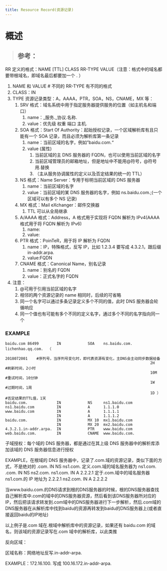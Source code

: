 ```yaml
---
title: Resource Record(资源记录)
---
```


# 概述

> ## 参考：

RR 定义的格式：NAME \[TTL] CLASS RR-TYPE VALUE（注意：格式中的域名都要带根域名，即域名最后都要加一个 . ）

1. NAME 和 VALUE # 不同的 RR-TYPE 有不同的格式
2. CLASS：IN
3. TYPE 资源记录类型：A，AAAA，PTR，SOA，NS，CNAME，MX 等：
   1. SRV 格式：域名系统中用于指定服务器提供服务的位置（如主机名和端口）
      1. name：\_服务.\_协议.名称.
      2. value：优先级 权重 端口 主机.
   2. SOA 格式：Start Of Authority：起始授权记录，一个区域解析库有且只能有一个 SOA 记录，而且必须为解析库第一条记录
      1. name：当前区域的名字，例如”baidu.com.“
      2. value (属性)
         1. 当前区域的主 DNS 服务器的 FQDN，也可以使用当前区域的名字
         2. 当前区域管理员的邮箱地址，但是地址中不能用@符号，@符号用.替换
         3. （主从服务协调属性的定义以及否定结果的统一的 TTL）
   3. NS 格式：Name Server：专用于标明当前区域的 DNS 服务器
      1. name：当前区域的名字
      2. value：当前区域的某 DNS 服务器的名字，例如 ns.baidu.com.;(一个区域可以有多个 NS 记录)
   4. MX 格式：Mail eXchanger：邮件交换器
      1. TTL 可以从全局继承
   5. A/AAAA 格式：Address，A 格式用于实现将 FQDN 解析为 IPv4(AAAA 格式用于将 FQDN 解析为 IPv6)
      1. name:
      2. value:
   6. PTR 格式：PoinTeR，用于将 IP 解析为 FQDN
      1. name：IP，特殊格式，反写 IP，比如 1.2.3.4 要写成 4.3.2.1，跟后缀 in-addr.arpa.
      2. value:FQDN
   7. CNAME 格式：Canonical Name，别名记录
      1. name：别名的 FQDN
      2. value：正式名字的 FQDN
4. 注意：
   1. @可用于引用当前区域的名字
   2. 相邻的两个资源记录的 name 相同时，后续的可省略
   3. 同一个名字可以通过多条记录定义多个不同的值，此时 DNS 服务器会轮循响应
   4. 同一个值也有可能有多个不同的定义名字，通过多个不同的名字指向同一个

### EXAMPLE

    baidu.com 86499        IN            SOA    ns.baidu.com.        lichenhao.qq.com.  （
                                                                     2018072001    #序列号，当序列号变化时，即代表资源有变化，主DNS会主动同步数据给备
                                                                     2H            #刷新时间，2小时
                                                                     10M           #重试时间，10分钟
                                                                     1W            #过期时间，1周
                                                                     1D ）         #否定结果的TTL值，1天
    baidu.com.             IN            NS     ns1.baidu.com
    ns1.baidu.com          IN            A      1.1.1.0
    www.baidu.com          IN            A      1.1.1.1
                           IN            A      1.1.1.2
    baidu.com.             IN            MX 10  mx1.baidu.com
                           IN            MX 20  mx2.baidu.com
    4.3.2.1.in-addr.arpa.  IN            PTR    www.baidu.com
    web.baidu.com.         IN            CNAME  www.baidu.com.

子域授权：每个域的 DNS 服务器，都是通过在其上级 DNS 服务器中的解析库添加该域的 DNS 服务器信息进行授权

EXAMPLE，在根域的 DNS 服务器中，记录了.com.域的资源记录，类似下面的方式，不是绝对的
.com. IN NS ns1.com. 定义.com.域的域名服务器为 ns1.com.
.com. IN NS ns2.com. &#x9;
ns1.com. IN A 2.2.2.1 定于.com.域中的域名服务器 ns1.com.的 IP 地址为 2.2.2.1
ns2.com. IN A 2.2.2.2

当www.baidu.com.的DNS请求到根的DNS服务器的时候，根的DNS服务器查找自己解析库中.com的域中的DNS服务器资源，然后看到该DNS服务器所对应的IP，然后把该请求转发到.com域中的DNS服务器进行下一步解析，然后.com域的DNS服务器在从解析库中找到baidu的资源再转发到baidu的DNS服务器上(或者直接返回baidu的IP地址)

以上例子是.com 域在.根域中解析库中的资源记录，如果还有 baidu.com 的域名，则该域的资源记录写在.com 域中的解析库，以此类推

反向区域：

区域名称：网络地址反写.in-addr-arpa.

EXAMPLE：172.16.100. 写成 100.16.172.in-addr-arpa.
